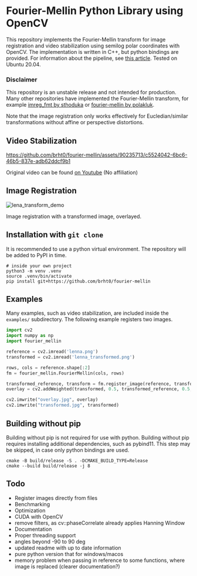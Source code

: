 # Fourier-Mellin Python Library using OpenCV

This repository implements the Fourier-Mellin transform for image registration and video stabilization using semilog polar coordinates with OpenCV. The implementation is written in C++, but python bindings are provided. For information about the pipeline, see [this article](https://ieeexplore.ieee.org/document/506761). Tested on Ubuntu 20.04.

### Disclaimer

This repository is an unstable release and not intended for production. Many other repositories have implemented the Fourier-Mellin transform, for example [imreg_fmt by sthoduka](https://github.com/sthoduka/imreg_fmt) or [fourier-mellin by polakluk](https://github.com/polakluk/fourier-mellin).

Note that the image registration only works effectively for Eucledian/similar transformations without affine or perspective distortions.

## Video Stabilization

https://github.com/brht0/fourier-mellin/assets/90235713/c5524042-6bc6-46b5-837e-adb62ddcf9b1

Original video can be found [on Youtube](https://www.youtube.com/watch?v=mQxnB2X26CI) (No affiliation)

## Image Registration

![lena_transform_demo](https://github.com/brht0/fourier-mellin/assets/90235713/9db0cc26-581f-40db-b34c-3516e759f960)

Image registration with a transformed image, overlayed.

## Installation with `git clone`

It is recommended to use a python virtual environment. The repository will be added to PyPI in time.

```
# inside your own project
python3 -m venv .venv
source .venv/bin/activate
pip install git+https://github.com/brht0/fourier-mellin
```

## Examples

Many examples, such as video stabilization, are included inside the `examples/` subdirectory. The following example registers two images.

```python
import cv2
import numpy as np
import fourier_mellin

reference = cv2.imread('lenna.png')
transformed = cv2.imread('lenna_transformed.png')

rows, cols = reference.shape[:2]
fm = fourier_mellin.FourierMellin(cols, rows)

transformed_reference, transform = fm.register_image(reference, transformed)
overlay = cv2.addWeighted(transformed, 0.5, transformed_reference, 0.5, 0.0, dtype=cv2.CV_32F)

cv2.imwrite("overlay.jpg", overlay)
cv2.imwrite("transformed.jpg", transformed)
```

## Building without pip

Building without pip is not required for use with python. Building without pip requires installing additional dependencies, such as pybind11. This step may be skipped, in case only python bindings are used.

```
cmake -B build/release -S . -DCMAKE_BUILD_TYPE=Release
cmake --build build/release -j 8
```

## Todo

- Register images directly from files
- Benchmarking
- Optimization
- CUDA with OpenCV
- remove filters, as cv::phaseCorrelate already applies Hanning Window
- Documentation
- Proper threading support
- angles beyond -90 to 90 deg
- updated readme with up to date information
- pure python version that for windows/macos
- memory problem when passing in reference to some functions, where image is replaced (clearer documentation?)
